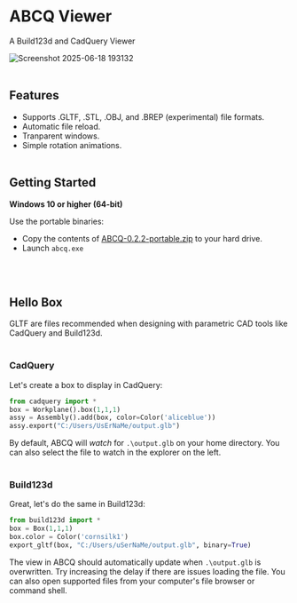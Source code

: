 # ABCQ Viewer
A Build123d and CadQuery Viewer

![Screenshot 2025-06-18 193132](https://github.com/user-attachments/assets/9638ff2b-97c2-421b-8644-cc5739449e5f)
<br><br>
## Features
- Supports .GLTF, .STL, .OBJ, and .BREP (experimental) file formats. 
- Automatic file reload.
- Tranparent windows.
- Simple rotation animations.
<br><br>

## Getting Started
**Windows 10 or higher (64-bit)**

Use the portable binaries:
- Copy the contents of [ABCQ-0.2.2-portable.zip](https://github.com/wedward/abcq-viewer/releases/download/v0.2.2/ABCQ-Viewer-0.2.2-portable.zip) to your hard drive.
- Launch `abcq.exe`

<br><br>
## Hello Box
GLTF are files recommended when designing with parametric CAD tools like CadQuery and Build123d.
<br><br>
### CadQuery
Let's create a box to display in CadQuery:
```py
from cadquery import *
box = Workplane().box(1,1,1)
assy = Assembly().add(box, color=Color('aliceblue'))
assy.export("C:/Users/UsErNaMe/output.glb")
```
By default, ABCQ will *watch* for `.\output.glb` on your home directory. You can also select the file to watch in the explorer on the left.
<br><br>
### Build123d
Great, let's do the same in Build123d:
```py
from build123d import *
box = Box(1,1,1)
box.color = Color('cornsilk1')
export_gltf(box, "C:/Users/uSerNaMe/output.glb", binary=True)
```
The view in ABCQ should automatically update when `.\output.glb` is overwritten. Try increasing the delay if there are issues loading the file.
You can also open supported files from your computer's file browser or command shell.


